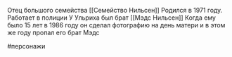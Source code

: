 Отец большого семейства [[Семейство Нильсен]]
Родился в 1971 году.
Работает в полиции
У Ульриха был брат [[Мэдс Нильсен]]
Когда ему было 15 лет в 1986 году
он сделал фотографию на день матери
и в этом же году пропал его брат Мэдс

#персонажи 